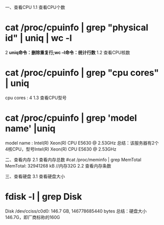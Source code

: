 一、查看CPU
1.1 查看CPU个数
# cat /proc/cpuinfo | grep "physical id" | uniq | wc -l
2 **uniq命令：删除重复行;wc –l命令：统计行数**
1.2 查看CPU核数
# cat /proc/cpuinfo | grep "cpu cores" | uniq
cpu cores : 4
1.3 查看CPU型号
# cat /proc/cpuinfo | grep 'model name' |uniq
model name : Intel(R) Xeon(R) CPU E5630 @ 2.53GHz
总结：该服务器有2个4核CPU，型号Intel(R) Xeon(R) CPU E5630 @ 2.53GHz

二、查看内存
2.1 查看内存总数
#cat /proc/meminfo | grep MemTotal
MemTotal: 32941268 kB //内存32G
2.2 查看内存条数

三、查看硬盘
3.1 查看硬盘大小
# fdisk -l | grep Disk
Disk /dev/cciss/c0d0: 146.7 GB, 146778685440 bytes
总结：硬盘大小146.7G，即厂商标称的160G
